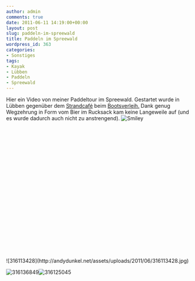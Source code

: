 ```yaml
---
author: admin
comments: true
date: 2011-06-11 14:19:00+00:00
layout: post
slug: paddeln-im-spreewald
title: Paddeln im Spreewald
wordpress_id: 363
categories:
- Sonstiges
tags:
- Kayak
- Lübben
- Paddeln
- Spreewald
---
```


Hier ein Video von meiner Paddeltour im Spreewald. Gestartet wurde in Lübben gegenüber dem [Strandcafé](http://www.strandcafe-luebben.de/default.aspx) beim [Bootsverleih.](http://www.spreewald-bootsverleih.de/) Dank genug Wegzehrung in Form vom Bier im Rucksack kam keine Langeweile auf (und es wurde dadurch auch nicht zu anstrengend). ![Smiley](http://andydunkel.net/assets/uploads/2011/06/wlEmoticon-smile1.png)

<div style="padding-bottom: 0px; margin: 0px; padding-left: 0px; padding-right: 0px; display: inline; float: none; padding-top: 0px" id="scid:5737277B-5D6D-4f48-ABFC-DD9C333F4C5D:87073585-3920-455d-b37a-2e74841dc38c" class="wlWriterEditableSmartContent"><div><object width="636" height="356"><param name="movie" value="http://www.youtube.com/v/TnTEm0CXvcI?hl=en&amp;hd=1"></param><embed src="http://www.youtube.com/v/TnTEm0CXvcI?hl=en&amp;hd=1" type="application/x-shockwave-flash" width="636" height="356"></embed></object></div></div>


<!-- more -->![316113428](http://andydunkel.net/assets/uploads/2011/06/316113428.jpg)

![316136849](http://andydunkel.net/assets/uploads/2011/06/316136849.jpg)![316125045](http://andydunkel.net/assets/uploads/2011/06/316125045.jpg)

